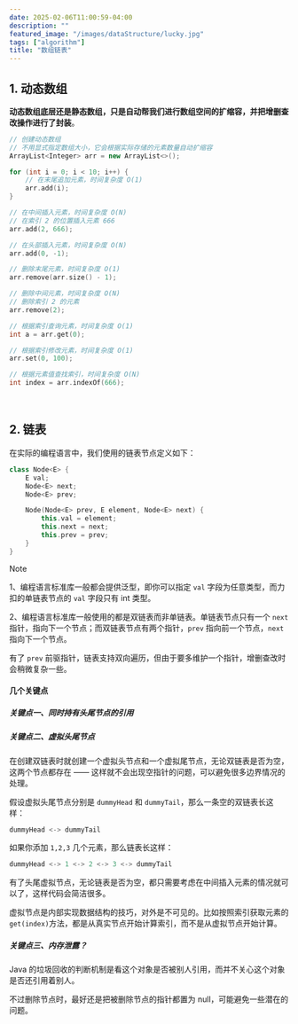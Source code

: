 ```yaml
---
date: 2025-02-06T11:00:59-04:00
description: ""
featured_image: "/images/dataStructure/lucky.jpg"
tags: ["algorithm"]
title: "数组链表"
---
```


## 1. 动态数组

**动态数组底层还是静态数组，只是自动帮我们进行数组空间的扩缩容，并把增删查改操作进行了封装**。

```c++
// 创建动态数组
// 不用显式指定数组大小，它会根据实际存储的元素数量自动扩缩容
ArrayList<Integer> arr = new ArrayList<>();

for (int i = 0; i < 10; i++) {
    // 在末尾追加元素，时间复杂度 O(1)
    arr.add(i);
}

// 在中间插入元素，时间复杂度 O(N)
// 在索引 2 的位置插入元素 666
arr.add(2, 666);

// 在头部插入元素，时间复杂度 O(N)
arr.add(0, -1);

// 删除末尾元素，时间复杂度 O(1)
arr.remove(arr.size() - 1);

// 删除中间元素，时间复杂度 O(N)
// 删除索引 2 的元素
arr.remove(2);

// 根据索引查询元素，时间复杂度 O(1)
int a = arr.get(0);

// 根据索引修改元素，时间复杂度 O(1)
arr.set(0, 100);

// 根据元素值查找索引，时间复杂度 O(N)
int index = arr.indexOf(666);
```

&nbsp;

## 2. 链表

在实际的编程语言中，我们使用的链表节点定义如下：

```c++
class Node<E> {
    E val;
    Node<E> next;
    Node<E> prev;

    Node(Node<E> prev, E element, Node<E> next) {
        this.val = element;
        this.next = next;
        this.prev = prev;
    }
}
```

<!--more-->

> [!NOTE]
>
> 1、编程语言标准库一般都会提供泛型，即你可以指定 `val` 字段为任意类型，而力扣的单链表节点的 `val` 字段只有 int 类型。
>
> 2、编程语言标准库一般使用的都是双链表而非单链表。单链表节点只有一个 `next` 指针，指向下一个节点；而双链表节点有两个指针，`prev` 指向前一个节点，`next` 指向下一个节点。
>
> 有了 `prev` 前驱指针，链表支持双向遍历，但由于要多维护一个指针，增删查改时会稍微复杂一些。



#### 几个关键点

##### 关键点一、同时持有头尾节点的引用

##### 关键点二、虚拟头尾节点

在创建双链表时就创建一个虚拟头节点和一个虚拟尾节点，无论双链表是否为空，这两个节点都存在 —— 这样就不会出现空指针的问题，可以避免很多边界情况的处理。

假设虚拟头尾节点分别是 `dummyHead` 和 `dummyTail`，那么一条空的双链表长这样：

```c++
dummyHead <-> dummyTail
```

如果你添加 `1,2,3` 几个元素，那么链表长这样：

```c++
dummyHead <-> 1 <-> 2 <-> 3 <-> dummyTail
```

有了头尾虚拟节点，无论链表是否为空，都只需要考虑在中间插入元素的情况就可以了，这样代码会简洁很多。

虚拟节点是内部实现数据结构的技巧，对外是不可见的。比如按照索引获取元素的 `get(index)`方法，都是从真实节点开始计算索引，而不是从虚拟节点开始计算。

##### 关键点三、内存泄露？

 Java 的垃圾回收的判断机制是看这个对象是否被别人引用，而并不关心这个对象是否还引用着别人。

不过删除节点时，最好还是把被删除节点的指针都置为 null，可能避免一些潜在的问题。



